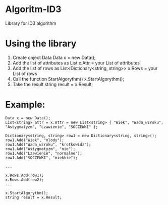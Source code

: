 # Algoritm-ID3
Library for ID3 algorithm


# Using the library
1. Create onject Data
  Data x = new Data();
2. Add the list of attributes as List<string>
  x.Attr = your List of attributes
3. Add the list of rows as List<Dictionary<string, string>>
  x.Rows = your List of rows
4. Сall the function StartAlgorythm()
  x.StartAlgorythm();
5. Take the result
  string result = x.Result;
  
# Example:
    Data x = new Data();
    List<string> attr = x.Attr = new List<string> { "Wiek", "Wada_wzroku", "Astygmatyzm", "Lzawienie", "SOCZEWKI" };
    
    Dictionary<string, string> row1 = new Dictionary<string, string>();
    row1.Add("Wiek", "mlody");
    row1.Add("Wada_wzroku", "krotkowidz");
    row1.Add("Astygmatyzm", "nie");
    row1.Add("Lzawienie", "normalne");
    row1.Add("SOCZEWKI", "miekkie");
    
    ...
    
    x.Rows.Add(row1);
    x.Rows.Add(row2);
    ...
    
    x.StartAlgorythm();
    string result = x.Result;
